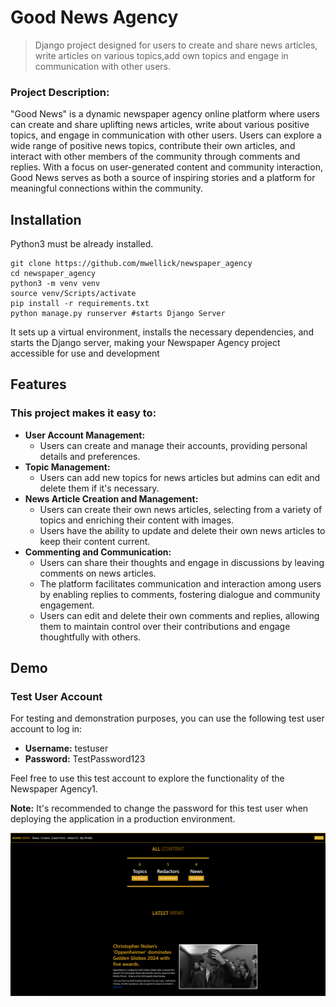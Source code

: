 # Good News Agency

>Django project designed for users to create and share news articles, write articles on various topics,add own topics and engage in communication with other users.

### Project Description:

"Good News" is a dynamic newspaper agency  online platform where users can create and share uplifting news articles, write about various positive topics, and engage in communication with other users. Users can explore a wide range of positive news topics, contribute their own articles, and interact with other members of the community through comments and replies. With a focus on user-generated content and community interaction, Good News serves as both a source of inspiring stories and a platform for meaningful connections within the community.

## Installation

Python3 must be already installed.

```shell
git clone https://github.com/mwellick/newspaper_agency 
cd newspaper_agency
python3 -m venv venv
source venv/Scripts/activate
pip install -r requirements.txt
python manage.py runserver #starts Django Server
```

It sets up a virtual environment, installs the necessary dependencies, 
and starts the Django server, making your Newspaper Agency project 
accessible for use and development


## Features

### This project makes it easy to:
- **User Account Management:**
  - Users can create and manage their accounts, providing personal details and preferences.
- **Topic Management:**
  - Users can add new topics for news articles but admins can edit and delete them if it's necessary.
- **News Article Creation and Management:**
  - Users can create their own news articles, selecting from a variety of topics and enriching their content with images.
  - Users have the ability to update and delete their own news articles to keep their content current.
- **Commenting and Communication:**
  - Users can share their thoughts and engage in discussions by leaving comments on news articles.
  - The platform facilitates communication and interaction among users by enabling replies to comments, fostering dialogue and community engagement.
  - Users can edit and delete their own comments and replies, allowing them to maintain control over their contributions and engage thoughtfully with others.

## Demo
### Test User Account

For testing and demonstration purposes, you can use the following test user account to log in:

- **Username:** testuser
- **Password:** TestPassword123

Feel free to use this test account to explore the functionality of the Newspaper Agency1.

**Note:** It's recommended to change the password for this test user when deploying the application in a production environment.

![Website Interface](demo.png)
